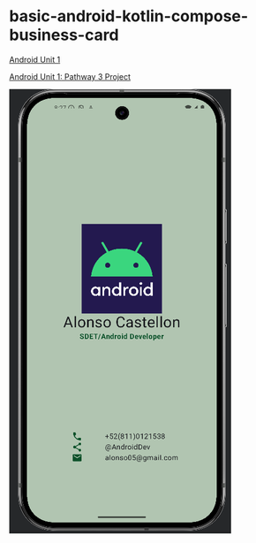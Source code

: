 # basic-android-kotlin-compose-business-card

[Android Unit 1](https://developer.android.com/courses/android-basics-compose/unit-1)

[Android Unit 1: Pathway 3 Project](https://developer.android.com/codelabs/basic-android-kotlin-compose-business-card?continue=https%3A%2F%2Fdeveloper.android.com%2Fcourses%2Fpathways%2Fandroid-basics-compose-unit-1-pathway-3%23codelab-https%3A%2F%2Fdeveloper.android.com%2Fcodelabs%2Fbasic-android-kotlin-compose-business-card#1)


![Business-Card](https://raw.githubusercontent.com/alonso05/basic-android-kotlin-compose-business-card/main/app/src/main/res/drawable-nodpi/android-business-card.png)
